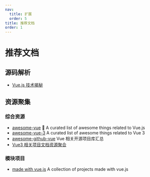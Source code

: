 ```yaml
---
nav:
  title: 扩展
  order: 5
title: 推荐文档
order: 1
---
```


# 推荐文档

## 源码解析

- [Vue.js 技术揭秘](https://ustbhuangyi.github.io/vue-analysis/)

## 资源聚集

### 综合资源

- [awesome-vue](https://github.com/vuejs/awesome-vue) 🎉 A curated list of awesome things related to Vue.js
- [awesome-vue-3](https://github.com/vuesomedev/awesome-vue-3) A curated list of awesome things related to Vue 3
- [awesome-github-vue](https://github.com/opendigg/awesome-github-vue) Vue 相关开源项目库汇总
- [Vue3 相关项目文档资源聚合](https://vue3js.cn/)

### 模块项目

- [made with vue.js](https://madewithvuejs.com/) A collection of projects made with vue.js
